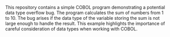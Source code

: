 This repository contains a simple COBOL program demonstrating a potential data type overflow bug.  The program calculates the sum of numbers from 1 to 10.  The bug arises if the data type of the variable storing the sum is not large enough to handle the result. This example highlights the importance of careful consideration of data types when working with COBOL.
